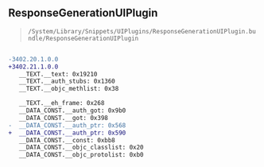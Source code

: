 ## ResponseGenerationUIPlugin

> `/System/Library/Snippets/UIPlugins/ResponseGenerationUIPlugin.bundle/ResponseGenerationUIPlugin`

```diff

-3402.20.1.0.0
+3402.21.1.0.0
   __TEXT.__text: 0x19210
   __TEXT.__auth_stubs: 0x1360
   __TEXT.__objc_methlist: 0x38

   __TEXT.__eh_frame: 0x268
   __DATA_CONST.__auth_got: 0x9b0
   __DATA_CONST.__got: 0x398
-  __DATA_CONST.__auth_ptr: 0x568
+  __DATA_CONST.__auth_ptr: 0x590
   __DATA_CONST.__const: 0xbb8
   __DATA_CONST.__objc_classlist: 0x20
   __DATA_CONST.__objc_protolist: 0xb0

```
